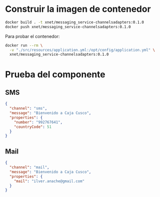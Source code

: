 
# Construir la imagen de contenedor

```sh
docker build . -t xnet/messaging_service-channelsadapters:0.1.0
docker push xnet/messaging_service-channelsadapters:0.1.0
```

Para probar el contenedor:

```sh
docker run --rm \
  -v "./src/resources/application.yml:/opt/config/application.yml" \
  xnet/messaging_service-channelsadapters:0.1.0
```

# Prueba del componente

## SMS

```json
{
  "channel": "sms",
  "message": "Bienvenido a Caja Cusco",
  "properties": {
    "number": "992767641",
    "countryCode": 51
  }
}
```

## Mail

```json
{
  "channel": "mail",
  "message": "Bienvenido a Caja Cusco",
  "properties": {
    "mail": "ilver.anache@gmail.com"
  }
}
```